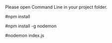 Please open Command Line in your project folder.<p>
#npm install<p>
#npm install -g nodemon<p>
#nodemon index.js<p>